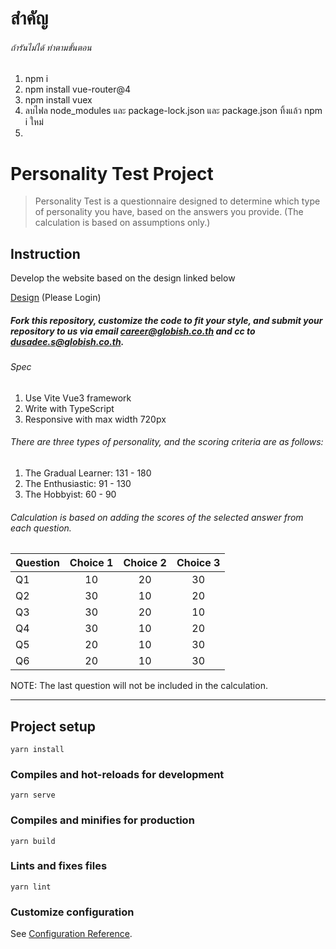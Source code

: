 # สำคัญ

###### ถ้ารันไม่ได้ ทำตามขั้นตอน

1. npm i
2. npm install vue-router@4
3. npm install vuex
4. ลบไฟล node_modules และ package-lock.json และ package.json ทิ้งแล้ว npm i ใหม่
5. 

# Personality Test Project


> Personality Test is a questionnaire designed to determine which type of personality you have, based on the answers you provide. (The calculation is based on assumptions only.)

## Instruction
Develop the website based on the design linked below

[Design](https://www.figma.com/file/sqJhuPKdNlffwHo5bvswvI/Tech-Interview%2C-Personality-Test?type=design&node-id=0-1) (Please Login)

##### *Fork this repository, customize the code to fit your style, and submit your repository to us via email career@globish.co.th and cc to dusadee.s@globish.co.th.*

###### Spec
 
1. Use Vite Vue3 framework
2. Write with TypeScript
3. Responsive with max width 720px

###### There are three types of personality, and the scoring criteria are as follows:

1. The Gradual Learner: 131 - 180
2. The Enthusiastic: 91 - 130
3. The Hobbyist: 60 - 90



###### Calculation is based on adding the scores of the selected answer from each question.

| Question      | Choice 1      | Choice 2      | Choice 3      |
| ------------- |:-------------:|:-------------:|:-------------:|
| Q1            | 10  | 20 | 30  |
| Q2            | 30  | 10  | 20  |
| Q3            | 30  | 20  | 10  |
| Q4            | 30  | 10  | 20  |
| Q5            | 20  | 10  |30  |
| Q6            | 20  | 10  | 30  |

NOTE: The last question will not be included in the calculation.

---




## Project setup
```
yarn install
```

### Compiles and hot-reloads for development
```
yarn serve
```

### Compiles and minifies for production
```
yarn build
```

### Lints and fixes files
```
yarn lint
```

### Customize configuration
See [Configuration Reference](https://cli.vuejs.org/config/).

